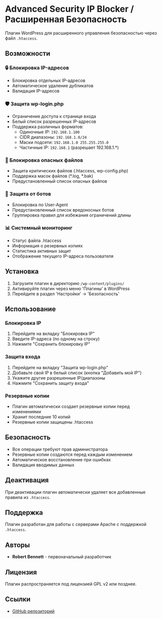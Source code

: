 # Advanced Security IP Blocker / Расширенная Безопасность

Плагин WordPress для расширенного управления безопасностью через файл `.htaccess`.

## Возможности

### 🔒 Блокировка IP-адресов
- Блокировка отдельных IP-адресов
- Автоматическое удаление дубликатов
- Валидация IP-адресов

### 🛡️ Защита wp-login.php
- Ограничение доступа к странице входа
- Белый список разрешенных IP-адресов
- Поддержка различных форматов:
  - Одиночные IP: `192.168.1.100`
  - CIDR диапазоны: `192.168.1.0/24`
  - Маски подсети: `192.168.1.0 255.255.255.0`
  - Частичные IP: `192.168.1` (разрешает 192.168.1.*)

### 📁 Блокировка опасных файлов
- Защита критических файлов (.htaccess, wp-config.php)
- Поддержка масок файлов (*.log, *.bak)
- Предустановленный список опасных файлов

### 🤖 Защита от ботов
- Блокировка по User-Agent
- Предустановленный список вредоносных ботов
- Группировка правил для избежания ограничений длины

### 📊 Системный мониторинг
- Статус файла .htaccess
- Информация о резервных копиях
- Статистика активных защит
- Отображение текущего IP-адреса пользователя

## Установка

1. Загрузите плагин в директорию `/wp-content/plugins/`
2. Активируйте плагин через меню 'Плагины' в WordPress
3. Перейдите в раздел 'Настройки' → 'Безопасность'

## Использование

### Блокировка IP
1. Перейдите на вкладку "Блокировка IP"
2. Введите IP-адреса (по одному на строку)
3. Нажмите "Сохранить блокировку IP"

### Защита входа
1. Перейдите на вкладку "Защита wp-login.php"
2. Добавьте свой IP в белый список (кнопка "Добавить мой IP")
3. Укажите другие разрешенные IP/диапазоны
4. Нажмите "Сохранить защиту входа"

### Резервные копии
- Плагин автоматически создает резервные копии перед изменениями
- Хранит последние 10 копий
- Резервные копии защищены .htaccess

## Безопасность

- Все операции требуют прав администратора
- Резервные копии создаются перед каждым изменением
- Автоматическое восстановление при ошибках
- Валидация вводимых данных

## Деактивация

При деактивации плагин автоматически удаляет все добавленные правила из `.htaccess`.

## Поддержка

Плагин разработан для работы с серверами Apache с поддержкой `.htaccess`.

## Авторы

- **Robert Bennett** - первоначальный разработчик

## Лицензия

Плагин распространяется под лицензией GPL v2 или позднее.

## Ссылки

- [GitHub репозиторий](https://github.com/RobertoBennett/IP-Blocker-Manager)

